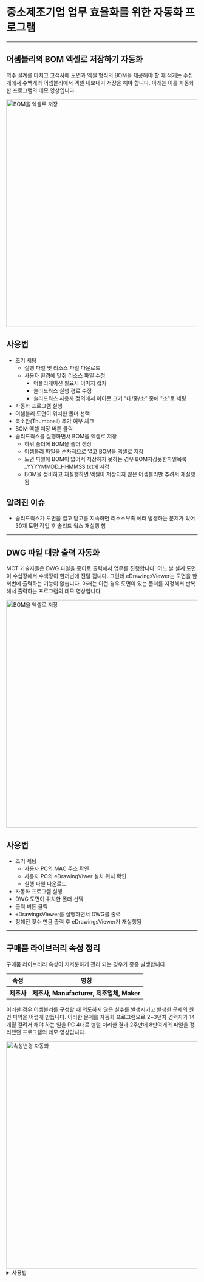 # 중소제조기업 업무 효율화를 위한 자동화 프로그램

------------------------------------------------

## 어셈블리의 BOM 엑셀로 저장하기 자동화
외주 설계를 마치고 고객사에 도면과 엑셀 형식의 BOM을 제공해야 할 때
적게는 수십개에서 수백개의 어셈블리에서 엑셀 내보내기 저장을 해야 합니다.
아래는 이를 자동화한 프로그램의 데모 영상입니다.

<img src="new_bom2excel_0830-자막5.gif" alt="BOM을 엑셀로 저장" width="600">

## 사용법
- 초기 세팅
  - 실행 파일 및 리소스 파일 다운로드
  - 사용자 환경에 맞춰 리소스 파일 수정
    - 어플리케이션 필요시 이미지 캡처
    - 솔리드웍스 실행 경로 수정
    - 솔리드웍스 사용자 정의에서 아이콘 크기 "대/중/소" 중에 "소"로 세팅
- 자동화 프로그램 실행
- 어셈블리 도면이 위치한 폴더 선택
- 축소판(Thumbnail) 추가 여부 체크
- BOM 엑셀 저장 버튼 클릭
- 솔리드웍스를 실행하면서 BOM을 엑셀로 저장
  - 하위 폴더에 BOM을 폴더 생상
  - 어셈블리 파일을 순차적으로 열고 BOM을 엑셀로 저장
  - 도면 파일에 BOM이 없어서 저장하지 못하는 경우 BOM저장못한파일목록_YYYYMMDD_HHMMSS.txt에 저정
  - BOM을 정비하고 재실행하면 엑셀이 저장되지 않은 어셈블리만 추려서 재실행됨

## 알려진 이슈
- 솔리드웍스가 도면을 열고 닫고를 지속하면 리소스부족 에러 발생하는 문제가 있어 30개 도면 작업 후 솔리드 웍스 재실행 함
  
------------------------------------------------

<!-- ## <a href="./BOM2Excel_Manual.md" target="_self">BOM2Excel_매뉴얼</a> -->

## DWG 파일 대량 출력 자동화
MCT 기술자들은 DWG 파일을 종이로 출력해서 업무를 진행합니다.
어느 날 설계 도면이 수십장에서 수백장이 한꺼번에 전달 됩니다.
그런데 eDrawingsViewer는 도면을 한꺼번에 출력하는 기능이 없습니다.
아래는 이런 경우 도면이 있는 폴더를 지정해서 반복해서 출력하는 프로그램의 데모 영상입니다.

<img src="DWG_대량출력-with_mosaic-자막2.gif" alt="BOM을 엑셀로 저장" width="600">

## 사용법
- 초기 세팅
  - 사용자 PC의 MAC 주소 확인
  - 사용자 PC의 eDrawingViwer 설치 위치 확인
  - 실행 파일 다운로드
- 자동화 프로그램 실행
- DWG 도면이 위치한 폴더 선택
- 출력 버튼 클릭
- eDrawingsViewer를 실행하면서 DWG를 출력
- 정해진 횟수 만큼 출력 후 eDrawingsViewer가 재실행됨

------------------------------------------------

## 구매품 라이브러리 속성 정리
구매품 라이브러리 속성이 지저분하게 관리 되는 경우가 종종 발생합니다.

<table><tr><th>속성</th><th>명칭</th></tr>
<tr><th>제조사</th><th>제조사, Manufacturer, 제조업체, Maker</th></tr>
</table>

이러한 경우 어셈블리를 구성할 때 의도하지 않은 실수를 발생시키고 발생한 문제의 원인 파악을 어렵게 만듭니다. 이러한 문제를 자동화 프로그램으로 2~3년차 경력자가 14개월 걸려서 해야 하는 일을 PC 4대로 병렬 처리한 결과 2주만에 8만여개의 파일을 정리했던 프로그램의 데모 영상입니다.

<img src="솔리드웍스_속성변경_자동화.gif" alt="속성변경 자동화" width="600">

<details><summary> 사용법 </summary>

* 초기 세팅
  * 라이브러리 폴더 별로 속성값을 엑셀로 정리
  * 사용자 환경에 맞춰 리소스 파일 수정
  * 어플리케이션 필요시 이미지 캡처
* 솔리드웍스 실행 경로 수정
* 솔리드웍스 사용자 정의에서 아이콘 크기 "대/중/소" 중에 "소"로 세팅
* 자동화 프로그램 실행
* 구매품 라이브러리 파일을 순차적으로 열기

</details>